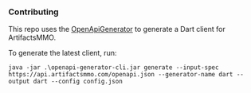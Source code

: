 ### Contributing

This repo uses the [OpenApiGenerator](https://github.com/OpenAPITools/openapi-generator) to generate a Dart client for ArtifactsMMO.

To generate the latest client, run:

```
java -jar .\openapi-generator-cli.jar generate --input-spec https://api.artifactsmmo.com/openapi.json --generator-name dart --output dart --config config.json
```